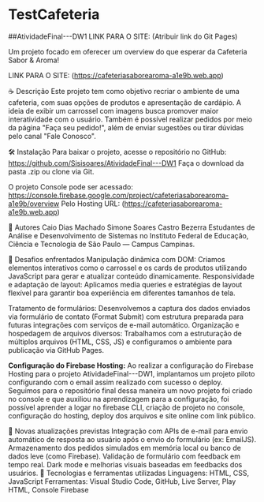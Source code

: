 # TestCafeteria

##AtividadeFinal---DW1
LINK PARA O SITE: (Atribuir link do Git Pages)

Um projeto focado em oferecer um overview do que esperar da Cafeteria Sabor & Aroma!

LINK PARA O SITE: (https://cafeteriasaborearoma-a1e9b.web.app)

☕ Descrição
Este projeto tem como objetivo recriar o ambiente de uma cafeteria, com suas opções de produtos e apresentação de cardápio. A ideia de exibir um carrossel com imagens busca promover maior interatividade com o usuário. Também é possível realizar pedidos por meio da página "Faça seu pedido!", além de enviar sugestões ou tirar dúvidas pelo canal "Fale Conosco".

🛠️ Instalação
Para baixar o projeto, acesse o repositório no GitHub:
https://github.com/Sisisoares/AtividadeFinal---DW1
Faça o download da pasta .zip ou clone via Git.

O projeto Console pode ser acessado: 
https://console.firebase.google.com/project/cafeteriasaborearoma-a1e9b/overview
Pelo Hosting URL: (https://cafeteriasaborearoma-a1e9b.web.app)

👥 Autores
Caio Dias Machado
Simone Soares Castro Bezerra
Estudantes de Análise e Desenvolvimento de Sistemas no Instituto Federal de Educação, Ciência e Tecnologia de São Paulo — Campus Campinas.

🚧 Desafios enfrentados
Manipulação dinâmica com DOM: Criamos elementos interativos como o carrossel e os cards de produtos utilizando JavaScript para gerar e atualizar conteúdo dinamicamente.
Responsividade e adaptação de layout: Aplicamos media queries e estratégias de layout flexível para garantir boa experiência em diferentes tamanhos de tela.

Tratamento de formulários: Desenvolvemos a captura dos dados enviados via formulário de contato (Format Submit) com estrutura preparada para futuras integrações com serviços de e-mail automático.
Organização e hospedagem de arquivos diversos: Trabalhamos com a estruturação de múltiplos arquivos (HTML, CSS, JS) e configuramos o ambiente para publicação via GitHub Pages.

**Configuração do Firebase Hosting:** Ao realizar a configuração do Firebase Hosting para o projeto AtividadeFinal---DW1, implantamos um projeto piloto configurando com o email assim realizado com sucesso o deploy. Seguimos para o repositório final dessa maneira um novo projeto foi criado no console e que auxiliou na aprendizagem para a configuração, foi possível aprender a logar no firebase CLI, criação de projeto no console, configuração do hosting, deploy dos arquivos e site online com link público.


🔄 Novas atualizações previstas
Integração com APIs de e-mail para envio automático de resposta ao usuário após o envio do formulário (ex: EmailJS).
Armazenamento dos pedidos simulados em memória local ou banco de dados leve (como Firebase).
Validação de formulário com feedback em tempo real.
Dark mode e melhorias visuais baseadas em feedbacks dos usuários.
🧰 Tecnologias e ferramentas utilizadas
Linguagens: HTML, CSS, JavaScript
Ferramentas: Visual Studio Code, GitHub, Live Server, Play HTML, Console Firebase
